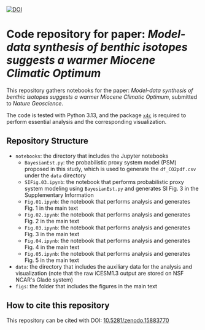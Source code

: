 [![DOI](https://zenodo.org/badge/DOI/10.5281/zenodo.15883770.svg)](https://doi.org/10.5281/zenodo.15883770)


# Code repository for paper: _Model-data synthesis of benthic isotopes suggests a warmer Miocene Climatic Optimum_

This repository gathers notebooks for the paper: _Model-data synthesis of benthic isotopes suggests a warmer Miocene Climatic Optimum_, submitted to _Nature Geoscience_.

The code is tested with Python 3.13, and the package [`x4c`](https://ncar.github.io/x4c/) is required to perform essential analysis and the corresponding visualization.

## Repository Structure
- `notebooks`: the directory that includes the Jupyter notebooks
    - `BayesianEst.py`: the probabilistic proxy system model (PSM) proposed in this study, which is used to generate the `df_CO2pdf.csv` under the `data` directory
    - `SIFig.03.ipynb`: the notebook that performs probabilistic proxy system modeling using `BayesianEst.py` and generates SI Fig. 3 in the Supplementary Information
    - `Fig.01.ipynb`: the notebook that performs analysis and generates Fig. 1 in the main text
    - `Fig.02.ipynb`: the notebook that performs analysis and generates Fig. 2 in the main text
    - `Fig.03.ipynb`: the notebook that performs analysis and generates Fig. 3 in the main text
    - `Fig.04.ipynb`: the notebook that performs analysis and generates Fig. 4 in the main text
    - `Fig.05.ipynb`: the notebook that performs analysis and generates Fig. 5 in the main text
- `data`: the directory that includes the auxiliary data for the analysis and visualization (note that the raw iCESM1.3 output are stored on NSF NCAR's Glade system)
- `figs`: the folder that includes the figures in the main text


## How to cite this repository
This repository can be cited with DOI: [10.5281/zenodo.15883770](https://doi.org/10.5281/zenodo.15883770)

